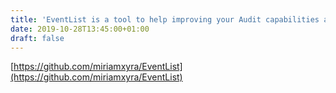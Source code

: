 ```yaml
---
title: 'EventList is a tool to help improving your Audit capabilities and to help to build your Security Operation Center'
date: 2019-10-28T13:45:00+01:00
draft: false
---
```


[https://github.com/miriamxyra/EventList](https://github.com/miriamxyra/EventList)